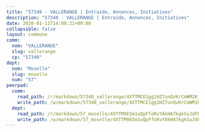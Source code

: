 ```yaml
---
title: "57340 - VALLERANGE | Entraide, Annonces, Initiatives"
description: "57340 - VALLERANGE | Entraide, Annonces, Initiatives"
date: 2020-01-11T14:09:21+09:00
collapsible: false
layout: commune
comm:
  nom: "VALLERANGE"
  slug: vallerange
  cp: "57340"
dept:
  nom: "Moselle"
  slug: moselle
  num: "57"
peerpad:
  comm:
    read_path: /r/markdown/57340_vallerange/4XTTMCE1gg1HZ7unQvKrCmWM1Kj23z7LpceQPgWPXi25djcxs
    write_path: /w/markdown/57340_vallerange/4XTTMCE1gg1HZ7unQvKrCmWM1Kj23z7LpceQPgWPXi25djcxs-K3TgUZzSkNXUfyr7y5ZaRBdRp6338aniq2qjbdeJ8MDwc1sxcDz48NnkuarSpXkkg2wQhhrehkPtdvZA8pR6xfh5gdzCauvaku2hxiNyoo6Um2HPvgMnuVNiBnArzAJz1B9mDxN7
  dept:
    read_path: /r/markdown/57_moselle/4XTTM9E5m1uQpFfoRvYAkHA7kgkSuJdFBSCmoLnZ6YvxmqAKj
    write_path: /w/markdown/57_moselle/4XTTM9E5m1uQpFfoRvYAkHA7kgkSuJdFBSCmoLnZ6YvxmqAKj-K3TgTxpsRhjGfb3pJqDaX4rYTLkyLoK3BLA4awBfhTSCoyNhResrhhmfsEF8aKnccedt5XoBzWeRYfKxQxNKv71ETcpGharLRE7rdgTKY3uSaW3Du2dz8v23YEY268mfYmweTFnR
---
```


